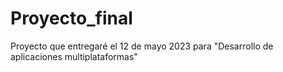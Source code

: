 # Proyecto_final
Proyecto que entregaré el 12 de mayo 2023 para "Desarrollo de aplicaciones multiplataformas"
